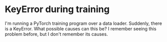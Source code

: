 
# KeyError during training

I'm running a PyTorch training program over a data loader. Suddenly, there is a KeyError. What possible causes can this be? I remember seeing this problem before, but I don't remember its causes.

        